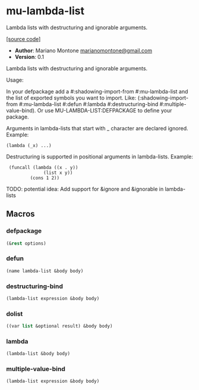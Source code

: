 # mu-lambda-list

Lambda lists with destructuring and ignorable arguments.

[[source code]](../mu-lambda-list.lisp)

- **Author**: Mariano Montone <marianomontone@gmail.com>
- **Version**: 0.1


 Lambda lists with destructuring and ignorable arguments.

 Usage:

 In your defpackage add a #:shadowing-import-from #:mu-lambda-list and the list of exported symbols you want to import.
 Like: (:shadowing-import-from #:mu-lambda-list #:defun #:lambda #:destructuring-bind #:multiple-value-bind).
 Or use MU-LAMBDA-LIST:DEFPACKAGE to define your package.

 Arguments in lambda-lists that start with _ character are declared ignored.
 Example:

    (lambda (_x) ...)

 Destructuring is supported in positional arguments in lambda-lists.
 Example:

     (funcall (lambda ((x . y))
                  (list x y))
             (cons 1 2))

 TODO: potential idea: Add support for &ignore and &ignorable in lambda-lists



## Macros
### defpackage

```lisp
(&rest options)
```



### defun

```lisp
(name lambda-list &body body)
```



### destructuring-bind

```lisp
(lambda-list expression &body body)
```



### dolist

```lisp
((var list &optional result) &body body)
```



### lambda

```lisp
(lambda-list &body body)
```



### multiple-value-bind

```lisp
(lambda-list expression &body body)
```




